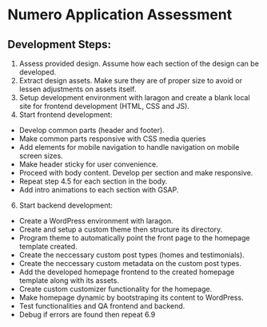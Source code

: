 # Numero Application Assessment

## Development Steps:
1. Assess provided design. Assume how each section of the design can be developed.
2. Extract design assets. Make sure they are of proper size to avoid or lessen adjustments on assets itself.
3. Setup development environment with laragon and create a blank local site for frontend development (HTML, CSS and JS).
4. Start frontend development:
  - Develop common parts (header and footer).
  - Make common parts responsive with CSS media queries
  - Add elements for mobile navigation to handle navigation on mobile screen sizes.
  - Make header sticky for user convenience.
  - Proceed with body content. Develop per section and make responsive.
  - Repeat step 4.5 for each section in the body.
  - Add intro animations to each section with GSAP.
   
6. Start backend development:
  - Create a WordPress environment with laragon.
  - Create and setup a custom theme then structure its directory.
  - Program theme to automatically point the front page to the homepage template created.
  - Create the neccessary custom post types (homes and testimonials).
  - Create the neccessary custom metadata on the custom post types.
  - Add the developed homepage frontend to the created homepage template along with its assets.
  - Create custom customizer functionality for the homepage.
  - Make homepage dynamic by bootstraping its content to WordPress.
  - Test functionalities and QA frontend and backend.
  - Debug if errors are found then repeat 6.9
